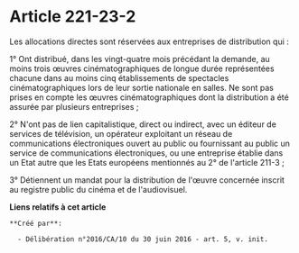 # Article 221-23-2

Les allocations directes sont réservées aux entreprises de distribution qui :

1° Ont distribué, dans les vingt-quatre mois précédant la demande, au moins trois œuvres cinématographiques de longue durée
représentées chacune dans au moins cinq établissements de spectacles cinématographiques lors de leur sortie nationale en
salles. Ne sont pas prises en compte les œuvres cinématographiques dont la distribution a été assurée par plusieurs
entreprises ;

2° N'ont pas de lien capitalistique, direct ou indirect, avec un éditeur de services de télévision, un opérateur exploitant
un réseau de communications électroniques ouvert au public ou fournissant au public un service de communications
électroniques, ou une entreprise établie dans un Etat autre que les Etats européens mentionnés au 2° de l'article 211-3 ;

3° Détiennent un mandat pour la distribution de l'œuvre concernée inscrit au registre public du cinéma et de l'audiovisuel.

**Liens relatifs à cet article**

	**Créé par**:

	  - Délibération n°2016/CA/10 du 30 juin 2016 - art. 5, v. init.
